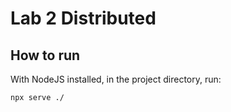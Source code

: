 # Lab 2 Distributed

## How to run

With NodeJS installed, in the project directory, run:
```
npx serve ./
```